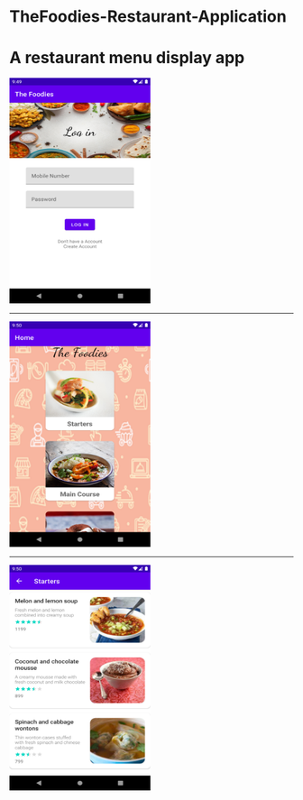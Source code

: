 # TheFoodies-Restaurant-Application
# A restaurant menu  display app
<img src="images/res-1.png" width="250" height="400">
<hr/>
<img src="images/res-2.png" width="250" height="400">
<hr/>
<img src="images/res-3.png" width="250" height="400">
